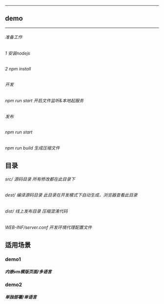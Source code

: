 
----------------
demo
-------------------------------
-------------------------------


###### 准备工作
###### 1 安装nodejs 
###### 2 npm install

###### 开发
###### npm run start     开启文件监听&本地起服务

###### 发布
###### npm run start
###### npm run build     生成压缩文件

##  目录

###### src/  源码目录             所有修改都在此目录下
###### dest/ 编译源码目录          此目录在开发模式下自动生成，浏览器查看此目录
###### dist/ 线上发布目录          压缩混淆代码
###### WEB-INF/server.conf       开发环境代理配置文件

## 适用场景

### demo1 
##### 内嵌vm模版页面/多语言

### demo2
##### 单独部署/单语言

